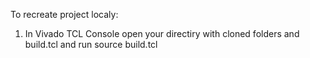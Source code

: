 To recreate project localy:
1) In Vivado TCL Console open your directiry with cloned folders and build.tcl and run
source build.tcl
